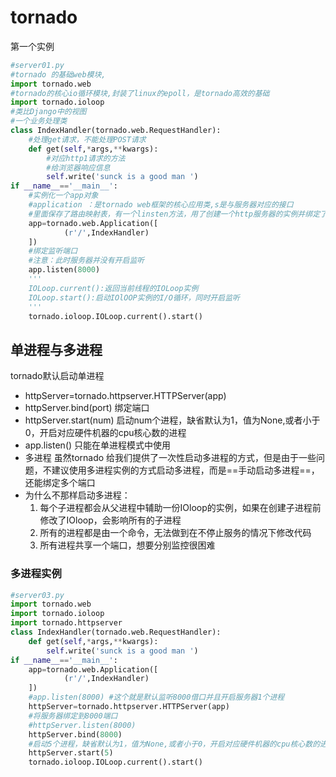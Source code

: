 # tornado

第一个实例

```Python
#server01.py
#tornado 的基础web模块,
import tornado.web
#tornado的核心io循环模块,封装了linux的epoll，是tornado高效的基础
import tornado.ioloop
#类比Django中的视图
#一个业务处理类
class IndexHandler(tornado.web.RequestHandler):
    #处理get请求，不能处理POST请求
    def get(self,*args,**kwargs):
        #对应http1请求的方法
        #给浏览器响应信息
        self.write('sunck is a good man ')
if __name__=='__main__':
    #实例化一个app对象
    #application ：是tornado web框架的核心应用类,s是与服务器对应的接口
    #里面保存了路由映射表，有一个linsten方法，用了创建一个http服务器的实例并绑定了端口
    app=tornado.web.Application([
            (r'/',IndexHandler)
    ])
    #绑定监听端口
    #注意：此时服务器并没有开启监听
    app.listen(8000)
    '''
    IOLoop.current():返回当前线程的IOLoop实例
    IOLoop.start():启动IOlOOP实例的I/O循环，同时开启监听
    '''
    tornado.ioloop.IOLoop.current().start()
```

## 单进程与多进程

tornado默认启动单进程

- httpServer=tornado.httpserver.HTTPServer(app)
- httpServer.bind(port) 绑定端口
- httpServer.start(num) 启动num个进程，缺省默认为1，值为None,或者小于0，开启对应硬件机器的cpu核心数的进程
- app.listen() 只能在单进程模式中使用
- 多进程 虽然tornado 给我们提供了一次性启动多进程的方式，但是由于一些问题，不建议使用多进程实例的方式启动多进程，而是==手动启动多进程==，还能绑定多个端口
- 为什么不那样启动多进程：
  	1. 每个子进程都会从父进程中辅助一份IOloop的实例，如果在创建子进程前修改了IOloop，会影响所有的子进程
   	2. 所有的进程都是由一个命令，无法做到在不停止服务的情况下修改代码
   	3. 所有进程共享一个端口，想要分别监控很困难

### 多进程实例

```python
#server03.py
import tornado.web
import tornado.ioloop
import tornado.httpserver
class IndexHandler(tornado.web.RequestHandler):
    def get(self,*args,**kwargs):
        self.write('sunck is a good man ')
if __name__=='__main__':
    app=tornado.web.Application([
            (r'/',IndexHandler)
    ])
    #app.listen(8000) #这个就是默认监听8000借口并且开启服务器1个进程
    httpServer=tornado.httpserver.HTTPServer(app)
    #将服务器绑定到8000端口
    #httpServer.listen(8000)
    httpServer.bind(8000)
    #启动5个进程，缺省默认为1，值为None,或者小于0，开启对应硬件机器的cpu核心数的进程
    httpServer.start(5)
    tornado.ioloop.IOLoop.current().start()
```


